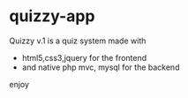 # quizzy-app
Quizzy v.1 is a quiz system made with 
- html5,css3,jquery for the frontend
- and native php mvc, mysql for the backend

enjoy
